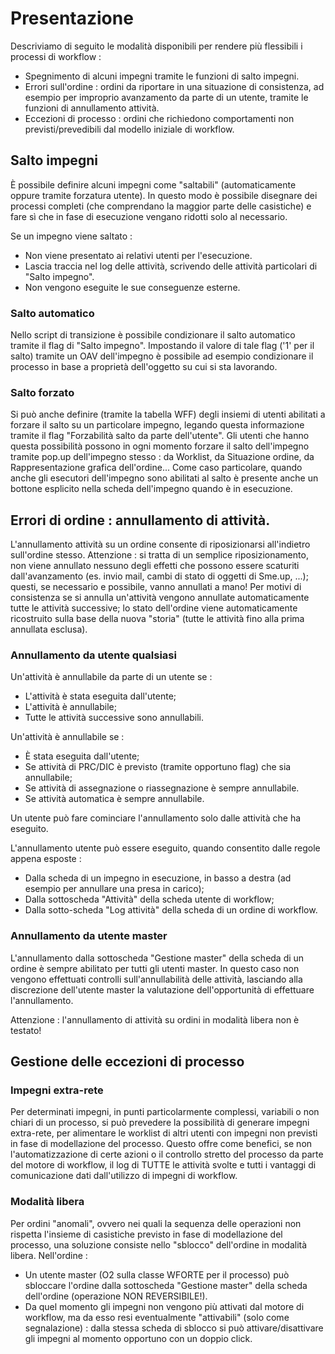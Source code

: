 # Presentazione

Descriviamo di seguito le modalità disponibili per rendere più flessibili i processi di workflow : 
 * Spegnimento di alcuni impegni tramite le funzioni di salto impegni.
 * Errori sull'ordine :  ordini da riportare in una situazione di consistenza, ad esempio per improprio avanzamento da parte di un utente, tramite le funzioni di annullamento attività.
 * Eccezioni di processo :  ordini che richiedono comportamenti non previsti/prevedibili dal modello iniziale di workflow.

## Salto impegni

È possibile definire alcuni impegni come "saltabili" (automaticamente oppure tramite forzatura utente).
In questo modo è possibile disegnare dei processi completi (che comprendano la maggior parte delle casistiche) e fare sì che in fase di esecuzione vengano ridotti solo al necessario.

Se un impegno viene saltato : 
 * Non viene presentato ai relativi utenti per l'esecuzione.
 * Lascia traccia nel log delle attività, scrivendo delle attività particolari di "Salto impegno".
 * Non vengono eseguite le sue conseguenze esterne.

### Salto automatico

Nello script di transizione è possibile condizionare il salto automatico tramite il flag di "Salto impegno".
Impostando il valore di tale flag ('1' per il salto) tramite un OAV dell'impegno è possibile ad esempio condizionare il processo in base a proprietà dell'oggetto su cui si sta lavorando.

### Salto forzato

Si può anche definire (tramite la tabella WFF) degli insiemi di utenti abilitati a forzare il salto su un particolare impegno, legando questa informazione tramite il flag "Forzabilità salto da parte dell'utente".
Gli utenti che hanno questa possibilità possono in ogni momento forzare il salto dell'impegno tramite pop.up dell'impegno stesso :  da Worklist, da Situazione ordine, da Rappresentazione grafica dell'ordine...
Come caso particolare, quando anche gli esecutori dell'impegno sono abilitati al salto è presente anche un bottone esplicito nella scheda dell'impegno quando è in esecuzione.

## Errori di ordine :  annullamento di attività.

L'annullamento attività su un ordine consente di riposizionarsi all'indietro sull'ordine stesso.
Attenzione :  si tratta di un semplice riposizionamento, non viene annullato nessuno degli effetti che possono essere scaturiti dall'avanzamento (es. invio mail, cambi di stato di oggetti di Sme.up, ...); questi, se necessario e possibile, vanno annullati a mano!
Per motivi di consistenza se si annulla un'attività vengono annullate automaticamente tutte le attività successive; lo stato dell'ordine viene automaticamente ricostruito sulla base della nuova "storia" (tutte le attività fino alla prima annullata esclusa).

### Annullamento da utente qualsiasi

Un'attività è annullabile da parte di un utente se : 
 * L'attività è stata eseguita dall'utente;
 * L'attività è annullabile;
 * Tutte le attività successive sono annullabili.

Un'attività è annullabile se : 
 * È stata eseguita dall'utente;
 * Se attività di PRC/DIC è previsto (tramite opportuno flag) che sia annullabile;
 * Se attività di assegnazione o riassegnazione è sempre annullabile.
 * Se attività automatica è sempre annullabile.

Un utente può fare cominciare l'annullamento solo dalle attività che ha eseguito.

L'annullamento utente può essere eseguito, quando consentito dalle regole appena esposte : 
 * Dalla scheda di un impegno in esecuzione, in basso a destra (ad esempio per annullare una presa in carico);
 * Dalla sottoscheda "Attività" della scheda utente di workflow;
 * Dalla sotto-scheda "Log attività" della scheda di un ordine di workflow.

### Annullamento da utente master

L'annullamento dalla sottoscheda "Gestione master" della scheda di un ordine è sempre abilitato per tutti gli utenti master.
In questo caso non vengono effettuati controlli sull'annullabilità delle attività, lasciando alla discrezione dell'utente master la valutazione dell'opportunità di effettuare l'annullamento.

Attenzione :  l'annullamento di attività su ordini in modalità libera non è testato!

## Gestione delle eccezioni di processo

### Impegni extra-rete
Per determinati impegni, in punti particolarmente complessi, variabili o non chiari di un processo, si può prevedere la possibilità di generare impegni extra-rete, per alimentare le worklist di altri utenti con impegni non previsti in fase di modellazione del processo.
Questo offre come benefici, se non l'automatizzazione di certe azioni o il controllo stretto del processo da parte del motore di workflow, il log di TUTTE le attività svolte e tutti i vantaggi di comunicazione dati dall'utilizzo di impegni di workflow.

### Modalità libera
Per ordini "anomali", ovvero nei quali la sequenza delle operazioni non rispetta l'insieme di casistiche previsto in fase di modellazione del processo, una soluzione consiste nello "sblocco" dell'ordine in modalità libera.
Nell'ordine : 
 * Un utente master (O2 sulla classe WFORTE per il processo) può sbloccare l'ordine dalla sottoscheda "Gestione master" della scheda dell'ordine (operazione NON REVERSIBILE!).
 * Da quel momento gli impegni non vengono più attivati dal motore di workflow, ma da esso resi eventualmente "attivabili" (solo come segnalazione) :  dalla stessa scheda di sblocco si può attivare/disattivare gli impegni al momento opportuno con un doppio click.

